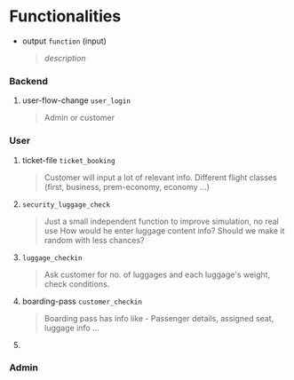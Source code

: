 # Functionalities
- output `function` (input)
  > _description_

### Backend
1. user-flow-change `user_login` 
   > Admin or customer

### User
1. ticket-file `ticket_booking`
   > Customer will input a lot of relevant info.
   > Different flight classes (first, business, prem-economy, economy ...)
2. `security_luggage_check` 
   > Just a small independent function to improve simulation, no real use
   > How would he enter luggage content info? Should we make it random with less chances?
4. `luggage_checkin`
   > Ask customer for no. of luggages and each luggage's weight, check conditions.
5. boarding-pass `customer_checkin`
   > Boarding pass has info like - Passenger details, assigned seat, luggage info ...
6. 

### Admin
